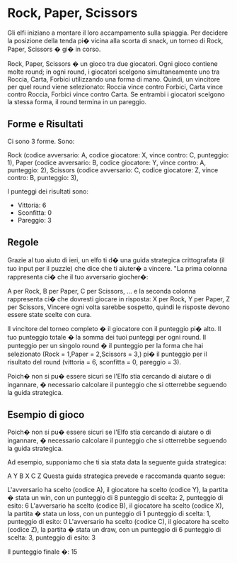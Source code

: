 # Rock, Paper, Scissors
Gli elfi iniziano a montare il loro accampamento sulla spiaggia. Per decidere la posizione della tenda pi� vicina alla scorta di snack, un torneo di Rock, Paper, Scissors � gi� in corso.

Rock, Paper, Scissors � un gioco tra due giocatori. Ogni gioco contiene molte round; in ogni round, i giocatori scelgono simultaneamente uno tra Roccia, Carta, Forbici utilizzando una forma di mano. Quindi, un vincitore per quel round viene selezionato: Roccia vince contro Forbici, Carta vince contro Roccia, Forbici vince contro Carta. Se entrambi i giocatori scelgono la stessa forma, il round termina in un pareggio.

## Forme e Risultati
Ci sono 3 forme. Sono:

Rock (codice avversario: A, codice giocatore: X, vince contro: C, punteggio: 1),
Paper (codice avversario: B, codice giocatore: Y, vince contro: A, punteggio: 2),
Scissors (codice avversario: C, codice giocatore: Z, vince contro: B, punteggio: 3),

I punteggi dei risultati sono:

- Vittoria: 6
- Sconfitta: 0
- Pareggio: 3


## Regole
Grazie al tuo aiuto di ieri, un elfo ti d� una guida strategica crittografata (il tuo input per il puzzle) che dice che ti aiuter� a vincere. "La prima colonna rappresenta ci� che il tuo avversario giocher�:

A per Rock,
B per Paper,
C per Scissors,
 ... e la seconda colonna rappresenta ci� che dovresti giocare in risposta:
X per Rock,
Y per Paper,
Z per Scissors,
Vincere ogni volta sarebbe sospetto, quindi le risposte devono essere state scelte con cura.

Il vincitore del torneo completo � il giocatore con il punteggio pi� alto. Il tuo punteggio totale � la somma dei tuoi punteggi per ogni round. Il punteggio per un singolo round � il punteggio per la forma che hai selezionato
(Rock = 1,Paper = 2,Scissors = 3,) pi� il punteggio per il risultato del round (vittoria = 6, sconfitta = 0, pareggio = 3).

Poich� non si pu� essere sicuri se l'Elfo stia cercando di aiutare o di ingannare, � necessario calcolare il punteggio che si otterrebbe seguendo la guida strategica.

## Esempio di gioco
Poich� non si pu� essere sicuri se l'Elfo stia cercando di aiutare o di ingannare, � necessario calcolare il punteggio che si otterrebbe seguendo la guida strategica.

Ad esempio, supponiamo che ti sia stata data la seguente guida strategica:

A Y
B X
C Z
Questa guida strategica prevede e raccomanda quanto segue:

L'avversario ha scelto  (codice A), il giocatore ha scelto  (codice Y), la partita � stata un win, con un punteggio di 8 punteggio di scelta: 2, punteggio di esito: 6
L'avversario ha scelto  (codice B), il giocatore ha scelto  (codice X), la partita � stata un loss, con un punteggio di 1 punteggio di scelta: 1, punteggio di esito: 0
L'avversario ha scelto  (codice C), il giocatore ha scelto  (codice Z), la partita � stata un draw, con un punteggio di 6 punteggio di scelta: 3, punteggio di esito: 3

Il punteggio finale �: 15
